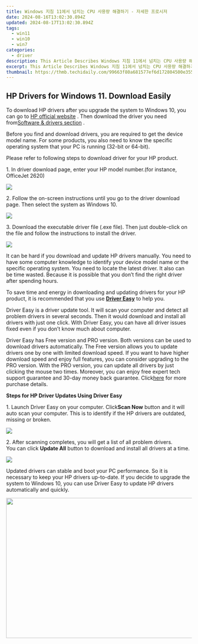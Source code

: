 ```yaml
---
title: Windows 지침 11에서 넘치는 CPU 사용량 해결하기 - 자세한 프로시저
date: 2024-08-16T13:02:30.894Z
updated: 2024-08-17T13:02:30.894Z
tags:
  - win11
  - win10
  - win7
categories:
  - driver
description: This Article Describes Windows 지침 11에서 넘치는 CPU 사용량 해결하기 - 자세한 프로시저
excerpt: This Article Describes Windows 지침 11에서 넘치는 CPU 사용량 해결하기 - 자세한 프로시저
thumbnail: https://thmb.techidaily.com/99663f80a681577ef6d172804500e3555c286bc17d7a19ae0d763067c374fc29.jpg
---
```


## HP Drivers for Windows 11. Download Easily

To download HP drivers after you upgrade the system to Windows 10, you can go to [HP official website](http://www8.hp.com/sg/en/home.html) . Then download the driver you need from[Software & drivers section](http://support.hp.com/sg-en/drivers) .  
  
 Before you find and download drivers, you are required to get the device model name. For some products, you also need to know the specific operating system that your PC is running (32-bit or 64-bit).  
  
 Please refer to following steps to download driver for your HP product.  
  
 1\. In driver download page, enter your HP model number.(for instance, OfficeJet 2620)  
  
![](https://images.drivereasy.com/wp-content/uploads/2016/04/img_57060ff1b9005.png)
  
 2\. Follow the on-screen instructions until you go to the driver download page. Then select the system as Windows 10\.
  
![](https://images.drivereasy.com/wp-content/uploads/2016/04/img_5706140c3460c.png)
  
 3\. Download the executable driver file (.exe file). Then just double-click on the file and follow the instructions to install the driver.
  
![](https://images.drivereasy.com/wp-content/uploads/2016/04/img_57061446b0cb2.png)
  
 It can be hard if you download and update HP drivers manually. You need to have some computer knowledge to identify your device model name or the specific operating system. You need to locate the latest driver. It also can be time wasted. Because it is possible that you don’t find the right driver after spending hours.  
  
 To save time and energy in downloading and updating drivers for your HP product, it is recommended that you use **[Driver Easy](https://tools.techidaily.com/drivereasy/download/)**  to help you.
  
 Driver Easy is a driver update tool. It will scan your computer and detect all problem drivers in several seconds. Then it would download and install all drivers with just one click. With Driver Easy, you can have all driver issues fixed even if you don’t know much about computer.  
  
 Driver Easy has Free version and PRO version. Both versions can be used to download drivers automatically. The Free version allows you to update drivers one by one with limited download speed. If you want to have higher download speed and enjoy full features, you can consider upgrading to the PRO version. With the PRO version, you can update all drivers by just clicking the mouse two times. Moreover, you can enjoy free expert tech support guarantee and 30-day money back guarantee. Click[here](https://tools.techidaily.com/drivereasy/download/) for more purchase details.  
  
 **Steps for HP Driver Updates Using Driver Easy**
  
 1\. Launch Driver Easy on your computer. Click**Scan Now** button and it will auto scan your computer. This is to identify if the HP drivers are outdated, missing or broken.

![](https://images.drivereasy.com/wp-content/uploads/2017/04/img_58fef2fb6cc5f.png)

 2\. After scanning completes, you will get a list of all problem drivers.  
 You can click **Update All** button to download and install all drivers at a time.

![](https://images.drivereasy.com/wp-content/uploads/2017/04/img_58fef30700c8d.jpg)

 Updated drivers can stable and boot your PC performance. So it is necessary to keep your HP drivers up-to-date. If you decide to upgrade the system to Windows 10, you can use Driver Easy to update HP drivers automatically and quickly.

<ins class="adsbygoogle"
     style="display:block"
     data-ad-format="autorelaxed"
     data-ad-client="ca-pub-7571918770474297"
     data-ad-slot="1223367746"></ins>



<ins class="adsbygoogle"
     style="display:block"
     data-ad-client="ca-pub-7571918770474297"
     data-ad-slot="8358498916"
     data-ad-format="auto"
     data-full-width-responsive="true"></ins>



<!-- affiliate ads begin -->
<a href="https://twopages.pxf.io/c/5597632/2016067/18544" target="_top" id="2016067"><img src="//a.impactradius-go.com/display-ad/18544-2016067" border="0" alt="" width="1020" height="380"/></a><img height="0" width="0" src="https://imp.pxf.io/i/5597632/2016067/18544" style="position:absolute;visibility:hidden;" border="0" />
<!-- affiliate ads end -->